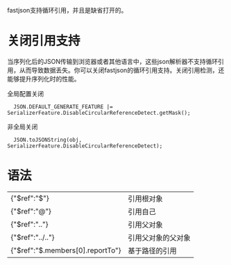 fastjson支持循环引用，并且是缺省打开的。

# 关闭引用支持
当序列化后的JSON传输到浏览器或者其他语言中，这些json解析器不支持循环引用，从而导致数据丢失。你可以关闭fastjson的循环引用支持。关闭引用检测，还能够提升序列化时的性能。

全局配置关闭
      
      JSON.DEFAULT_GENERATE_FEATURE |= SerializerFeature.DisableCircularReferenceDetect.getMask();
      
非全局关闭
      
      JSON.toJSONString(obj, SerializerFeature.DisableCircularReferenceDetect);
      

# 语法
<table>
<tr><td>{"$ref":"$"} </td><td>引用根对象</td></tr>
<tr><td>{"$ref":"@"} </td><td> 引用自己</td></tr>
<tr><td>{"$ref":".."} </td><td> 引用父对象</td></tr>
<tr><td>{"$ref":"../.."} </td><td> 引用父对象的父对象</td></tr>
<tr><td>{"$ref":"$.members[0].reportTo"} </td><td> 基于路径的引用</td></tr>
</table>